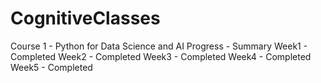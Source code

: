 # CognitiveClasses

Course 1 - Python for Data Science and AI
  Progress - Summary
   Week1 - Completed
   Week2 - Completed
   Week3 - Completed
   Week4 - Completed
   Week5 - Completed
